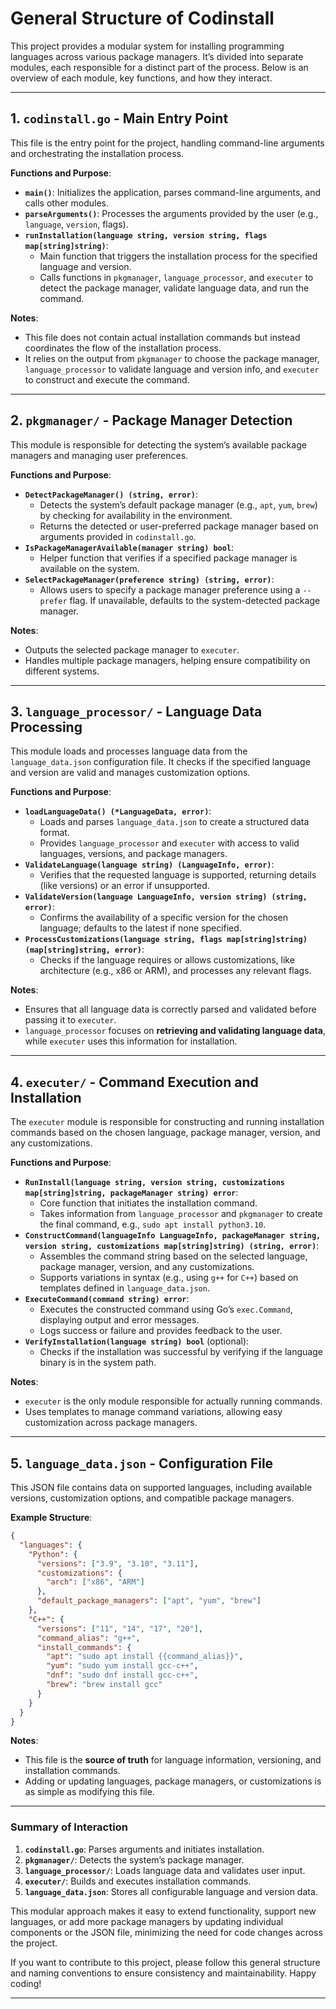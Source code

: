 # General Structure of Codinstall

This project provides a modular system for installing programming languages across various package managers. It’s divided into separate modules, each responsible for a distinct part of the process. Below is an overview of each module, key functions, and how they interact.

---

## 1. `codinstall.go` - Main Entry Point

This file is the entry point for the project, handling command-line arguments and orchestrating the installation process.

**Functions and Purpose**:

- **`main()`**: Initializes the application, parses command-line arguments, and calls other modules.
- **`parseArguments()`**: Processes the arguments provided by the user (e.g., `language`, `version`, flags).
- **`runInstallation(language string, version string, flags map[string]string)`**:
  - Main function that triggers the installation process for the specified language and version.
  - Calls functions in `pkgmanager`, `language_processor`, and `executer` to detect the package manager, validate language data, and run the command.

**Notes**:

- This file does not contain actual installation commands but instead coordinates the flow of the installation process.
- It relies on the output from `pkgmanager` to choose the package manager, `language_processor` to validate language and version info, and `executer` to construct and execute the command.

---

## 2. `pkgmanager/` - Package Manager Detection

This module is responsible for detecting the system’s available package managers and managing user preferences.

**Functions and Purpose**:

- **`DetectPackageManager() (string, error)`**:
  - Detects the system’s default package manager (e.g., `apt`, `yum`, `brew`) by checking for availability in the environment.
  - Returns the detected or user-preferred package manager based on arguments provided in `codinstall.go`.
- **`IsPackageManagerAvailable(manager string) bool`**:
  - Helper function that verifies if a specified package manager is available on the system.
- **`SelectPackageManager(preference string) (string, error)`**:
  - Allows users to specify a package manager preference using a `--prefer` flag. If unavailable, defaults to the system-detected package manager.

**Notes**:

- Outputs the selected package manager to `executer`.
- Handles multiple package managers, helping ensure compatibility on different systems.

---

## 3. `language_processor/` - Language Data Processing

This module loads and processes language data from the `language_data.json` configuration file. It checks if the specified language and version are valid and manages customization options.

**Functions and Purpose**:

- **`loadLanguageData() (*LanguageData, error)`**:
  - Loads and parses `language_data.json` to create a structured data format.
  - Provides `language_processor` and `executer` with access to valid languages, versions, and package managers.
- **`ValidateLanguage(language string) (LanguageInfo, error)`**:
  - Verifies that the requested language is supported, returning details (like versions) or an error if unsupported.
- **`ValidateVersion(language LanguageInfo, version string) (string, error)`**:
  - Confirms the availability of a specific version for the chosen language; defaults to the latest if none specified.
- **`ProcessCustomizations(language string, flags map[string]string) (map[string]string, error)`**:
  - Checks if the language requires or allows customizations, like architecture (e.g., x86 or ARM), and processes any relevant flags.

**Notes**:

- Ensures that all language data is correctly parsed and validated before passing it to `executer`.
- `language_processor` focuses on **retrieving and validating language data**, while `executer` uses this information for installation.

---

## 4. `executer/` - Command Execution and Installation

The `executer` module is responsible for constructing and running installation commands based on the chosen language, package manager, version, and any customizations.

**Functions and Purpose**:

- **`RunInstall(language string, version string, customizations map[string]string, packageManager string) error`**:
  - Core function that initiates the installation command.
  - Takes information from `language_processor` and `pkgmanager` to create the final command, e.g., `sudo apt install python3.10`.
- **`ConstructCommand(languageInfo LanguageInfo, packageManager string, version string, customizations map[string]string) (string, error)`**:
  - Assembles the command string based on the selected language, package manager, version, and any customizations.
  - Supports variations in syntax (e.g., using `g++` for `C++`) based on templates defined in `language_data.json`.
- **`ExecuteCommand(command string) error`**:
  - Executes the constructed command using Go’s `exec.Command`, displaying output and error messages.
  - Logs success or failure and provides feedback to the user.
- **`VerifyInstallation(language string) bool`** (optional):
  - Checks if the installation was successful by verifying if the language binary is in the system path.

**Notes**:

- `executer` is the only module responsible for actually running commands.
- Uses templates to manage command variations, allowing easy customization across package managers.

---

## 5. `language_data.json` - Configuration File

This JSON file contains data on supported languages, including available versions, customization options, and compatible package managers.

**Example Structure**:

```json
{
  "languages": {
    "Python": {
      "versions": ["3.9", "3.10", "3.11"],
      "customizations": {
        "arch": ["x86", "ARM"]
      },
      "default_package_managers": ["apt", "yum", "brew"]
    },
    "C++": {
      "versions": ["11", "14", "17", "20"],
      "command_alias": "g++",
      "install_commands": {
        "apt": "sudo apt install {{command_alias}}",
        "yum": "sudo yum install gcc-c++",
        "dnf": "sudo dnf install gcc-c++",
        "brew": "brew install gcc"
      }
    }
  }
}
```

**Notes**:

- This file is the **source of truth** for language information, versioning, and installation commands.
- Adding or updating languages, package managers, or customizations is as simple as modifying this file.

---

### Summary of Interaction

1. **`codinstall.go`**: Parses arguments and initiates installation.
2. **`pkgmanager/`**: Detects the system’s package manager.
3. **`language_processor/`**: Loads language data and validates user input.
4. **`executer/`**: Builds and executes installation commands.
5. **`language_data.json`**: Stores all configurable language and version data.

This modular approach makes it easy to extend functionality, support new languages, or add more package managers by updating individual components or the JSON file, minimizing the need for code changes across the project.

If you want to contribute to this project, please follow this general structure and naming conventions to ensure consistency and maintainability. Happy coding!

---
